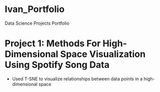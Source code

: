 # Ivan_Portfolio
Data Science Projects Portfolio

# Project 1: Methods For High-Dimensional Space Visualization Using Spotify Song Data
- Used T-SNE to visualize relationships between data points in a high-dimensional space
